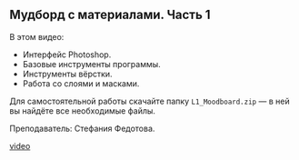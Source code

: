 ## Мудборд с материалами. Часть 1

В этом видео:

- Интерфейс Photoshop.
- Базовые инструменты программы.
- Инструменты вёрстки.
- Работа со слоями и масками.

Для самостоятельной работы скачайте папку `L1_Moodboard.zip` — в ней вы найдёте все необходимые файлы.

Преподаватель: Стефания Федотова.

[video](https://player.softculture.cc/embed/online/IPB/IPB_10.24.03_L1-1_Interface._Moodboard_P1)
